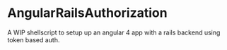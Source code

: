 # AngularRailsAuthorization

A WIP shellscript to setup up an angular 4 app with a rails backend using token based auth.
